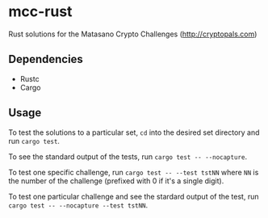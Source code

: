 # mcc-rust
Rust solutions for the Matasano Crypto Challenges (http://cryptopals.com)

## Dependencies

* Rustc
* Cargo

## Usage

To test the solutions to a particular set, `cd` into the desired set directory and run `cargo test`.

To see the standard output of the tests, run `cargo test -- --nocapture`.

To test one specific challenge, run `cargo test -- --test tstNN` where `NN` is the number of the challenge (prefixed with 0 if it's a single digit).

To test one particular challenge and see the stardard output of the test, run `cargo test -- --nocapture --test tstNN`.
